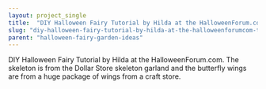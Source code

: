 ```yaml
---
layout: project_single
title:  "DIY Halloween Fairy Tutorial by Hilda at the HalloweenForum.com. The skeleton is from the Dollar Store skeleton garland and the butterfly wings are from a huge package of wings from a craft store."
slug: "diy-halloween-fairy-tutorial-by-hilda-at-the-halloweenforumcom-the-skeleton-is-from-the"
parent: "halloween-fairy-garden-ideas"
---
```

DIY Halloween Fairy Tutorial by Hilda at the HalloweenForum.com. The skeleton is from the Dollar Store skeleton garland and the butterfly wings are from a huge package of wings from a craft store.